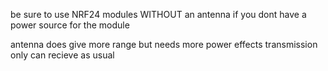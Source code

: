 be sure to use NRF24 modules WITHOUT an antenna if you dont have a power source for the module


antenna does give more range but needs more power
effects transmission only
can recieve as usual
